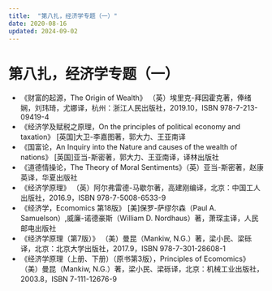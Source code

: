 ```yaml
---
title:  "第八扎，经济学专题（一）"
date: 2020-08-16
updated: 2024-09-02
---
```


# 第八扎，经济学专题（一） #

- 《财富的起源，The Origin of Wealth》 （英）埃里克-拜因霍克著，俸绪娴，刘玮琦，尤娜译，杭州：浙江人民出版社，2019.10，ISBN 978-7-213-09419-4
- 《经济学及赋税之原理，On the principles of political economy and taxation》 [英国]大卫-李嘉图著，郭大力、王亚南译
- 《国富论，An Inquiry into the Nature and causes of the wealth of nations》 [英国]亚当-斯密著，郭大力、王亚南译，译林出版社
- 《道德情操论，The Theory of Moral Sentiments》（英）亚当-斯密著，赵康英译，华夏出版社
- 《经济学原理》 （英）阿尔弗雷德-马歇尔著，高建刚编译，北京：中国工人出版社，2016.9，ISBN 978-7-5008-6533-9
- 《经济学，Ecomomics 第18版》 [美]保罗-萨缪尔森（Paul A. Samuelson）,威廉-诺德豪斯（William D. Nordhaus）著，萧琛主译，人民邮电出版社
- 《经济学原理（第7版）》 （美）曼昆（Mankiw, N.G.）著，梁小民、梁砾译，北京：北京大学出版社，2017.9，ISBN 978-7-301-28608-1
- 《经济学原理（上册、下册）（原书第3版），Principles of Ecomomics》 （美）曼昆（Mankiw, N.G.）著，梁小民、梁砾译，北京：机械工业出版社，2003.8，ISBN 7-111-12676-9
